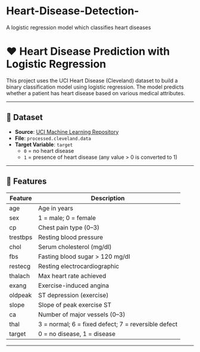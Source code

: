 # Heart-Disease-Detection-
A logistic regression model which classifies heart diseases 

# ❤️ Heart Disease Prediction with Logistic Regression

This project uses the UCI Heart Disease (Cleveland) dataset to build a binary classification model using logistic regression. The model predicts whether a patient has heart disease based on various medical attributes.

---

## 📁 Dataset

- **Source**: [UCI Machine Learning Repository](https://archive.ics.uci.edu/ml/datasets/heart+Disease)
- **File**: `processed.cleveland.data`
- **Target Variable**: `target`  
  - `0` = no heart disease  
  - `1` = presence of heart disease (any value > 0 is converted to 1)

---

## 🧠 Features

| Feature      | Description                       |
|--------------|-----------------------------------|
| age          | Age in years                      |
| sex          | 1 = male; 0 = female              |
| cp           | Chest pain type (0–3)             |
| trestbps     | Resting blood pressure            |
| chol         | Serum cholesterol (mg/dl)         |
| fbs          | Fasting blood sugar > 120 mg/dl   |
| restecg      | Resting electrocardiographic      |
| thalach      | Max heart rate achieved           |
| exang        | Exercise-induced angina           |
| oldpeak      | ST depression (exercise)          |
| slope        | Slope of peak exercise ST         |
| ca           | Number of major vessels (0–3)     |
| thal         | 3 = normal; 6 = fixed defect; 7 = reversible defect |
| target       | 0 = no disease, 1 = disease        |

---

